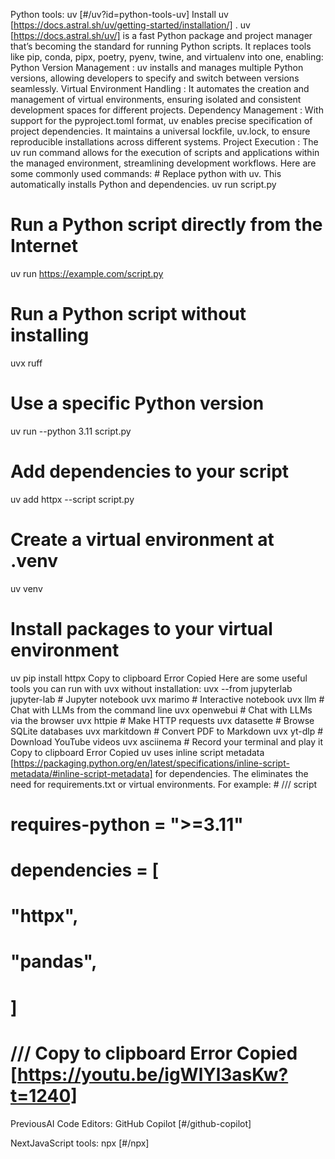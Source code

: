 Python tools: uv [#/uv?id=python-tools-uv] Install uv [https://docs.astral.sh/uv/getting-started/installation/] . uv [https://docs.astral.sh/uv/] is a fast Python package and project manager that’s becoming the standard for running Python scripts. It replaces tools like pip, conda, pipx, poetry, pyenv, twine, and virtualenv into one, enabling: Python Version Management : uv installs and manages multiple Python versions, allowing developers to specify and switch between versions seamlessly. Virtual Environment Handling : It automates the creation and management of virtual environments, ensuring isolated and consistent development spaces for different projects. Dependency Management : With support for the pyproject.toml format, uv enables precise specification of project dependencies. It maintains a universal lockfile, uv.lock, to ensure reproducible installations across different systems. Project Execution : The uv run command allows for the execution of scripts and applications within the managed environment, streamlining development workflows. Here are some commonly used commands: # Replace python with uv. This automatically installs Python and dependencies.
uv run script.py

# Run a Python script directly from the Internet
uv run https://example.com/script.py

# Run a Python script without installing
uvx ruff

# Use a specific Python version
uv run --python 3.11 script.py

# Add dependencies to your script
uv add httpx --script script.py

# Create a virtual environment at .venv
uv venv

# Install packages to your virtual environment
uv pip install httpx Copy to clipboard Error Copied Here are some useful tools you can run with uvx without installation: uvx --from jupyterlab jupyter-lab # Jupyter notebook
uvx marimo # Interactive notebook
uvx llm # Chat with LLMs from the command line
uvx openwebui # Chat with LLMs via the browser
uvx httpie # Make HTTP requests
uvx datasette # Browse SQLite databases
uvx markitdown # Convert PDF to Markdown
uvx yt-dlp # Download YouTube videos
uvx asciinema # Record your terminal and play it Copy to clipboard Error Copied uv uses inline script metadata [https://packaging.python.org/en/latest/specifications/inline-script-metadata/#inline-script-metadata] for dependencies.
The eliminates the need for requirements.txt or virtual environments. For example: # /// script
# requires-python = ">=3.11"
# dependencies = [
# "httpx",
# "pandas",
# ]
# /// Copy to clipboard Error Copied [https://youtu.be/igWlYl3asKw?t=1240]

PreviousAI Code Editors: GitHub Copilot [#/github-copilot]

NextJavaScript tools: npx [#/npx]